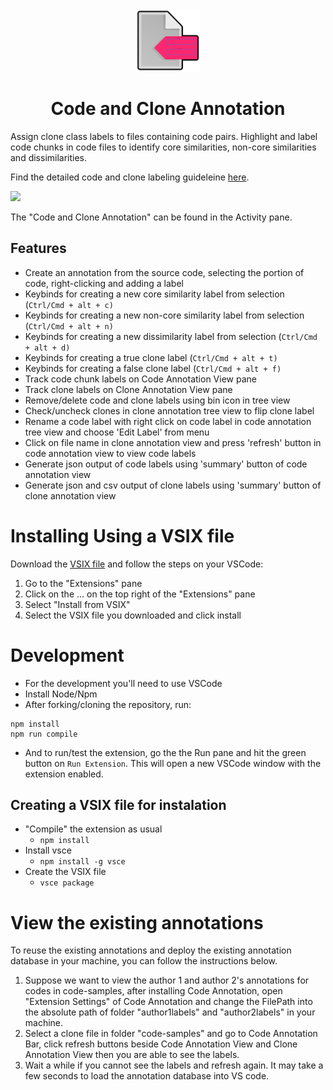 <div align="center">
  <img src="resources/code-annotation.png" alt="Code Annotation Logo" height="100"> <h1>Code and Clone Annotation</h1>
</div>

Assign clone class labels to files containing code pairs. Highlight and label code chunks in code files to identify core similarities, non-core similarities and dissimilarities.

Find the detailed code and clone labeling guideleine [here](https://github.com/shamsa-abid/Code-Clone-Causal-Interpretation/blob/main/CodeAndCloneAnnotationTool/Code%20Pair%20Labeling%20Guidelines.pdf).

![](https://github.com/shamsa-abid/CodeCloneAnnotation/blob/main/vscode-code-clone-annotation/vscode-code-annotation/demo/Code%20Annotation.png)

The "Code and Clone Annotation" can be found in the Activity pane.

## Features

- Create an annotation from the source code, selecting the portion of code, right-clicking and adding a label
- Keybinds for creating a new core similarity label from selection (`Ctrl/Cmd + alt + c)`
- Keybinds for creating a new non-core similarity label from selection (`Ctrl/Cmd + alt + n)`
- Keybinds for creating a new dissimilarity label from selection (`Ctrl/Cmd + alt + d)`
- Keybinds for creating a true clone label (`Ctrl/Cmd + alt + t)`
- Keybinds for creating a false clone label (`Ctrl/Cmd + alt + f)`
- Track code chunk labels on Code Annotation View pane
- Track clone labels on Clone Annotation View pane
- Remove/delete code and clone labels using bin icon in tree view
- Check/uncheck clones in clone annotation tree view to flip clone label
- Rename a code label with right click on code label in code annotation tree view and choose 'Edit Label' from menu
- Click on file name in clone annotation view and press 'refresh' button in code annotation view to view code labels
- Generate json output of code labels using 'summary' button of code annotation view 
- Generate json and csv output of clone labels using 'summary' button of clone annotation view 

# Installing Using a VSIX file
Download the [VSIX file](https://github.com/shamsa-abid/Code-Clone-Causal-Interpretation/blob/main/CodeAndCloneAnnotationTool/code-annotation-0.0.10-dev.vsix) and follow the steps on your VSCode:

1. Go to the "Extensions" pane
2. Click on the ... on the top right of the "Extensions" pane
3. Select "Install from VSIX"
4. Select the VSIX file you downloaded and click install

# Development

- For the development you'll need to use VSCode
- Install Node/Npm
- After forking/cloning the repository, run:
```
npm install
npm run compile
```
- And to run/test the extension, go the the Run pane and hit the green button on `Run Extension`. This will open a new VSCode window with the extension enabled.

## Creating a VSIX file for instalation

- "Compile" the extension as usual
  - `npm install`
- Install vsce
  - `npm install -g vsce`
- Create the VSIX file
  - `vsce package`

# View the existing annotations
To reuse the existing annotations and deploy the existing annotation database in your machine, you can follow the instructions below. 

1. Suppose we want to view the author 1 and author 2's annotations for codes in code-samples, after installing Code Annotation, open "Extension Settings" of Code Annotation and change the FilePath into the absolute path of folder "author1labels" and "author2labels" in your machine.
2. Select a clone file in folder "code-samples" and go to Code Annotation Bar, click refresh buttons beside Code Annotation View and Clone Annotation View then you are able to see the labels. 
3. Wait a while if you cannot see the labels and refresh again. It may take a few seconds to load the annotation database into VS code.
